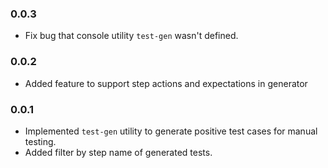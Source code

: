 ### 0.0.3

- Fix bug that console utility `test-gen` wasn't defined.

### 0.0.2

- Added feature to support step actions and expectations in generator

### 0.0.1

- Implemented `test-gen` utility to generate positive test cases for manual testing.
- Added filter by step name of generated tests.
